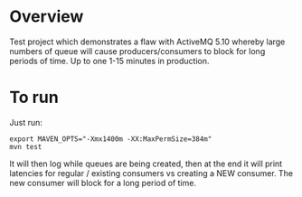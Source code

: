 # Overview

Test project which demonstrates a flaw with ActiveMQ 5.10 whereby large
numbers of queue will cause producers/consumers to block for long periods of
time.  Up to one 1-15 minutes in production.

# To run

Just run:

```
export MAVEN_OPTS="-Xmx1400m -XX:MaxPermSize=384m"
mvn test
```

It will then log while queues are being created, then at the end it will print
latencies for regular / existing consumers vs creating a NEW consumer.  The
new consumer will block for a long period of time.